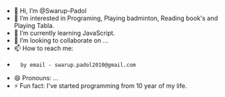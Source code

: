- 👋 Hi, I’m @Swarup-Padol
- 👀 I’m interested in Programing, Playing badminton, Reading book's and Playing Tabla.
- 🌱 I’m currently learning JavaScript.
- 💞️ I’m looking to collaborate on ...
- 📫 How to reach me:
-       by email - swarup.padol2010@gmail.com
- 😄 Pronouns: ...
- ⚡ Fun fact: I've started programming from 10 year of my life.

<!---
Swarup-Padol/Swarup-Padol is a ✨ special ✨ repository because its `README.md` (this file) appears on your GitHub profile.
You can click the Preview link to take a look at your changes.
--->
